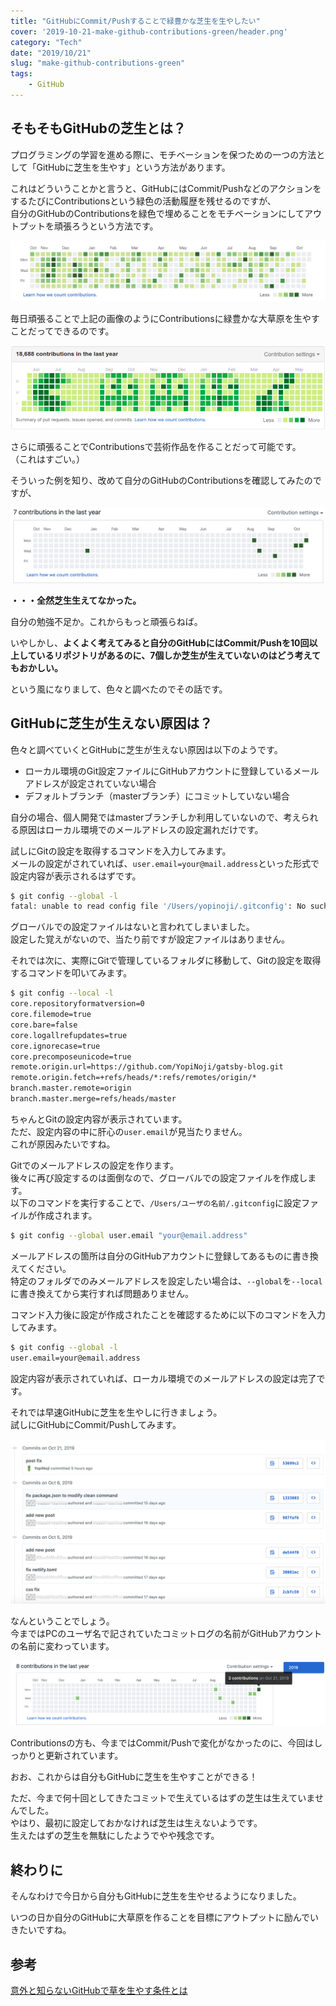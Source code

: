 ```yaml
---
title: "GitHubにCommit/Pushすることで緑豊かな芝生を生やしたい"
cover: '2019-10-21-make-github-contributions-green/header.png'
category: "Tech"
date: "2019/10/21"
slug: "make-github-contributions-green"
tags:
    - GitHub
---
```


## そもそもGitHubの芝生とは？

プログラミングの学習を進める際に、モチベーションを保つための一つの方法として「GitHubに芝生を生やす」という方法があります。  

これはどういうことかと言うと、GitHubにはCommit/PushなどのアクションをするたびにContributionsという緑色の活動履歴を残せるのですが、  
自分のGitHubのContributionsを緑色で埋めることをモチベーションにしてアウトプットを頑張ろうという方法です。

![github-many-contributions-example](./github-many-contributions-example.png)

毎日頑張ることで上記の画像のようにContributionsに緑豊かな大草原を生やすことだってできるのです。

![github-contributions-art-example](./github-contributions-art-example.png)

さらに頑張ることでContributionsで芸術作品を作ることだって可能です。  
（これはすごい。）

そういった例を知り、改めて自分のGitHubのContributionsを確認してみたのですが、 

![github-my-contributions](./github-my-contributions.png)

**・・・全然芝生生えてなかった。**

自分の勉強不足か。これからもっと頑張らねば。

いやしかし、**よくよく考えてみると自分のGitHubにはCommit/Pushを10回以上しているリポジトリがあるのに、7個しか芝生が生えていないのはどう考えてもおかしい。**

という風になりまして、色々と調べたのでその話です。

## GitHubに芝生が生えない原因は？

色々と調べていくとGitHubに芝生が生えない原因は以下のようです。

- ローカル環境のGit設定ファイルにGitHubアカウントに登録しているメールアドレスが設定されていない場合
- デフォルトブランチ（masterブランチ）にコミットしていない場合

自分の場合、個人開発ではmasterブランチしか利用していないので、考えられる原因はローカル環境でのメールアドレスの設定漏れだけです。

試しにGitの設定を取得するコマンドを入力してみます。  
メールの設定がされていれば、`user.email=your@mail.address`といった形式で設定内容が表示されるはずです。

```bash
$ git config --global -l
fatal: unable to read config file '/Users/yopinoji/.gitconfig': No such file or directory

```

グローバルでの設定ファイルはないと言われてしまいました。  
設定した覚えがないので、当たり前ですが設定ファイルはありません。

それでは次に、実際にGitで管理しているフォルダに移動して、Gitの設定を取得するコマンドを叩いてみます。

```bash
$ git config --local -l
core.repositoryformatversion=0
core.filemode=true
core.bare=false
core.logallrefupdates=true
core.ignorecase=true
core.precomposeunicode=true
remote.origin.url=https://github.com/YopiNoji/gatsby-blog.git
remote.origin.fetch=+refs/heads/*:refs/remotes/origin/*
branch.master.remote=origin
branch.master.merge=refs/heads/master
```

ちゃんとGitの設定内容が表示されています。  
ただ、設定内容の中に肝心の`user.email`が見当たりません。  
これが原因みたいですね。

Gitでのメールアドレスの設定を作ります。  
後々に再び設定するのは面倒なので、グローバルでの設定ファイルを作成します。  
以下のコマンドを実行することで、`/Users/ユーザの名前/.gitconfig`に設定ファイルが作成されます。

```bash
$ git config --global user.email "your@email.address"
```

メールアドレスの箇所は自分のGitHubアカウントに登録してあるものに書き換えてください。  
特定のフォルダでのみメールアドレスを設定したい場合は、`--global`を`--local`に書き換えてから実行すれば問題ありません。

コマンド入力後に設定が作成されたことを確認するために以下のコマンドを入力してみます。

```bash
$ git config --global -l
user.email=your@email.address
```

設定内容が表示されていれば、ローカル環境でのメールアドレスの設定は完了です。

それでは早速GitHubに芝生を生やしに行きましょう。  
試しにGitHubにCommit/Pushしてみます。

![after-fix-setting-github-commit-log](./after-fix-setting-github-commit-log.png)

なんということでしょう。  
今まではPCのユーザ名で記されていたコミットログの名前がGitHubアカウントの名前に変わっています。

![after-fix-setting-github-contributions](./after-fix-setting-github-contributions.png)

Contributionsの方も、今まではCommit/Pushで変化がなかったのに、今回はしっかりと更新されています。

おお、これからは自分もGitHubに芝生を生やすことができる！

ただ、今まで何十回としてきたコミットで生えているはずの芝生は生えていませんでした。  
やはり、最初に設定しておかなければ芝生は生えないようです。  
生えたはずの芝生を無駄にしたようでやや残念です。


## 終わりに

そんなわけで今日から自分もGitHubに芝生を生やせるようになりました。

いつの日か自分のGitHubに大草原を作ることを目標にアウトプットに励んでいきたいですね。

## 参考

[意外と知らないGitHubで草を生やす条件とは](https://findy-code.io/engineer-lab/github-contributions-rule)

